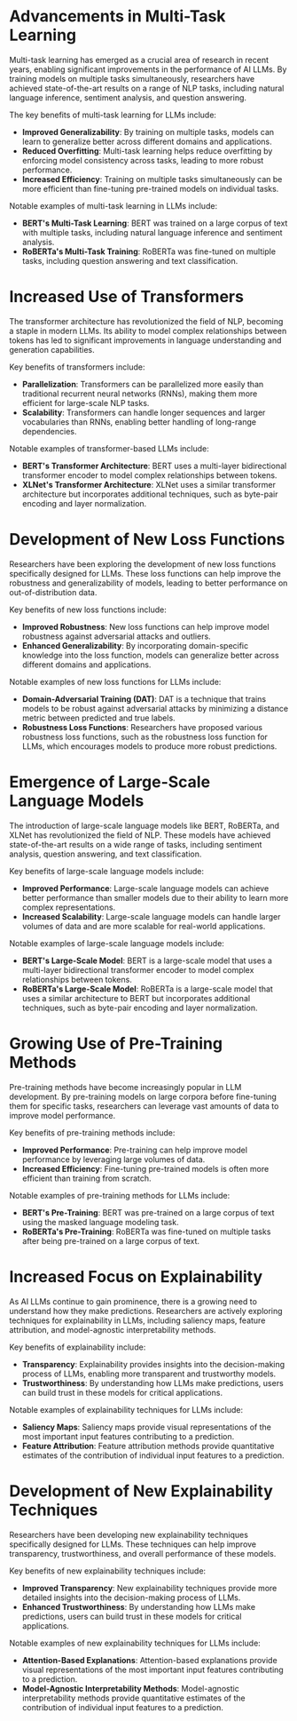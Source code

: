 # Advancements in Multi-Task Learning

Multi-task learning has emerged as a crucial area of research in recent years, enabling significant improvements in the performance of AI LLMs. By training models on multiple tasks simultaneously, researchers have achieved state-of-the-art results on a range of NLP tasks, including natural language inference, sentiment analysis, and question answering.

The key benefits of multi-task learning for LLMs include:

* **Improved Generalizability**: By training on multiple tasks, models can learn to generalize better across different domains and applications.
* **Reduced Overfitting**: Multi-task learning helps reduce overfitting by enforcing model consistency across tasks, leading to more robust performance.
* **Increased Efficiency**: Training on multiple tasks simultaneously can be more efficient than fine-tuning pre-trained models on individual tasks.

Notable examples of multi-task learning in LLMs include:

* **BERT's Multi-Task Learning**: BERT was trained on a large corpus of text with multiple tasks, including natural language inference and sentiment analysis.
* **RoBERTa's Multi-Task Training**: RoBERTa was fine-tuned on multiple tasks, including question answering and text classification.

# Increased Use of Transformers

The transformer architecture has revolutionized the field of NLP, becoming a staple in modern LLMs. Its ability to model complex relationships between tokens has led to significant improvements in language understanding and generation capabilities.

Key benefits of transformers include:

* **Parallelization**: Transformers can be parallelized more easily than traditional recurrent neural networks (RNNs), making them more efficient for large-scale NLP tasks.
* **Scalability**: Transformers can handle longer sequences and larger vocabularies than RNNs, enabling better handling of long-range dependencies.

Notable examples of transformer-based LLMs include:

* **BERT's Transformer Architecture**: BERT uses a multi-layer bidirectional transformer encoder to model complex relationships between tokens.
* **XLNet's Transformer Architecture**: XLNet uses a similar transformer architecture but incorporates additional techniques, such as byte-pair encoding and layer normalization.

# Development of New Loss Functions

Researchers have been exploring the development of new loss functions specifically designed for LLMs. These loss functions can help improve the robustness and generalizability of models, leading to better performance on out-of-distribution data.

Key benefits of new loss functions include:

* **Improved Robustness**: New loss functions can help improve model robustness against adversarial attacks and outliers.
* **Enhanced Generalizability**: By incorporating domain-specific knowledge into the loss function, models can generalize better across different domains and applications.

Notable examples of new loss functions for LLMs include:

* **Domain-Adversarial Training (DAT)**: DAT is a technique that trains models to be robust against adversarial attacks by minimizing a distance metric between predicted and true labels.
* **Robustness Loss Functions**: Researchers have proposed various robustness loss functions, such as the robustness loss function for LLMs, which encourages models to produce more robust predictions.

# Emergence of Large-Scale Language Models

The introduction of large-scale language models like BERT, RoBERTa, and XLNet has revolutionized the field of NLP. These models have achieved state-of-the-art results on a wide range of tasks, including sentiment analysis, question answering, and text classification.

Key benefits of large-scale language models include:

* **Improved Performance**: Large-scale language models can achieve better performance than smaller models due to their ability to learn more complex representations.
* **Increased Scalability**: Large-scale language models can handle larger volumes of data and are more scalable for real-world applications.

Notable examples of large-scale language models include:

* **BERT's Large-Scale Model**: BERT is a large-scale model that uses a multi-layer bidirectional transformer encoder to model complex relationships between tokens.
* **RoBERTa's Large-Scale Model**: RoBERTa is a large-scale model that uses a similar architecture to BERT but incorporates additional techniques, such as byte-pair encoding and layer normalization.

# Growing Use of Pre-Training Methods

Pre-training methods have become increasingly popular in LLM development. By pre-training models on large corpora before fine-tuning them for specific tasks, researchers can leverage vast amounts of data to improve model performance.

Key benefits of pre-training methods include:

* **Improved Performance**: Pre-training can help improve model performance by leveraging large volumes of data.
* **Increased Efficiency**: Fine-tuning pre-trained models is often more efficient than training from scratch.

Notable examples of pre-training methods for LLMs include:

* **BERT's Pre-Training**: BERT was pre-trained on a large corpus of text using the masked language modeling task.
* **RoBERTa's Pre-Training**: RoBERTa was fine-tuned on multiple tasks after being pre-trained on a large corpus of text.

# Increased Focus on Explainability

As AI LLMs continue to gain prominence, there is a growing need to understand how they make predictions. Researchers are actively exploring techniques for explainability in LLMs, including saliency maps, feature attribution, and model-agnostic interpretability methods.

Key benefits of explainability include:

* **Transparency**: Explainability provides insights into the decision-making process of LLMs, enabling more transparent and trustworthy models.
* **Trustworthiness**: By understanding how LLMs make predictions, users can build trust in these models for critical applications.

Notable examples of explainability techniques for LLMs include:

* **Saliency Maps**: Saliency maps provide visual representations of the most important input features contributing to a prediction.
* **Feature Attribution**: Feature attribution methods provide quantitative estimates of the contribution of individual input features to a prediction.

# Development of New Explainability Techniques

Researchers have been developing new explainability techniques specifically designed for LLMs. These techniques can help improve transparency, trustworthiness, and overall performance of these models.

Key benefits of new explainability techniques include:

* **Improved Transparency**: New explainability techniques provide more detailed insights into the decision-making process of LLMs.
* **Enhanced Trustworthiness**: By understanding how LLMs make predictions, users can build trust in these models for critical applications.

Notable examples of new explainability techniques for LLMs include:

* **Attention-Based Explanations**: Attention-based explanations provide visual representations of the most important input features contributing to a prediction.
* **Model-Agnostic Interpretability Methods**: Model-agnostic interpretability methods provide quantitative estimates of the contribution of individual input features to a prediction.